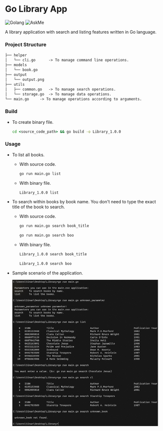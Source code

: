# Go Library App
![Golang](https://img.shields.io/badge/go-1.17-green) ![AskMe](https://img.shields.io/badge/Ask%20me-anything-orange)

A library application with search and listing features written in Go language.

### Project Structure

```properties
├── helper
│   └── cli.go		-> To manage command line operations.
├── models
│   └── book.go		
├── output
│   └── output.png
├── utils
│   ├── common.go	-> To manage search operations.
│   └── storage.go	-> To manage data operations.
└── main.go		-> To manage operations according to arguments.
```

### Build
+ To create binary file.

	```cmd
	cd <source_code_path> && go build -o Library_1.0.0
	```

### Usage
+ To list all books.
	+ With source code.

		```cmd
		go run main.go list
		```
	+ With binary file.

		```cmd
		Library_1.0.0 list
		```

+ To search within books by book name. You don't need to type the exact title of the book to search.
	+ With source code.

		```cmd
		go run main.go search book_title
		```
		
		```cmd
		go run main.go search boo
		```

	+ With binary file.

		```cmd
		Library_1.0.0 search book_title
		```
		
		```cmd
		Library_1.0.0 search boo
		```	

+ Sample scenario of the application.

	![ExampleRun](output/output.png)
